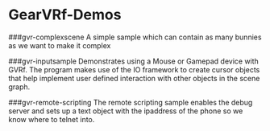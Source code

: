 # GearVRf-Demos

###gvr-complexscene
A simple sample which can contain as many bunnies as we want to make it complex


###gvr-inputsample
Demonstrates using a Mouse or Gamepad device with GVRf. The program makes use of the IO framework to create cursor objects that help implement user defined interaction with other objects in the scene graph.


###gvr-remote-scripting
The remote scripting sample enables the debug server and sets up a text object with the ipaddress of the phone so we know where to telnet into.

